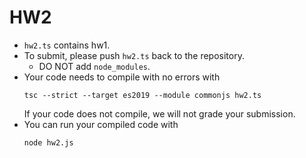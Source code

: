 # HW2

- `hw2.ts` contains hw1.
- To submit, please push `hw2.ts` back to the repository.
    * DO NOT add `node_modules`.
- Your code needs to compile with no errors with
    ```
    tsc --strict --target es2019 --module commonjs hw2.ts
    ``` 
    If your code does not compile, we will not grade your submission.
- You can run your compiled code with
    ```
    node hw2.js
    ```

